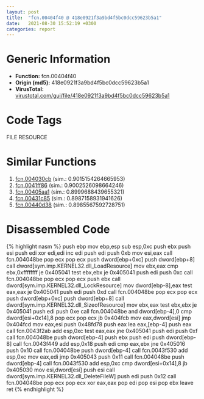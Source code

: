 ```yaml
---
layout: post
title:  "fcn.00404f40 @ 418e0921f3a9bd4f5bc0dcc59623b5a1"
date:   2021-08-30 15:52:19 +0300
categories: report
---
```


# Generic Information
- **Function:** fcn.00404f40
- **Origin (md5):** 418e0921f3a9bd4f5bc0dcc59623b5a1
- **VirusTotal:** [virustotal.com/gui/file/418e0921f3a9bd4f5bc0dcc59623b5a1][virustotal_ref]

# Code Tags
<span class="tag" id="FILE">FILE</span>
<span class="tag" id="RESOURCE">RESOURCE</span>


# Similar Functions

1. [fcn.004030cb][similar_1_ref] (sim.: 0.9015154264665953)
2. [fcn.0041ff86][similar_2_ref] (sim.: 0.9002526098664246)
3. [fcn.00405aa1][similar_3_ref] (sim.: 0.8999688439655321)
4. [fcn.00431c85][similar_4_ref] (sim.: 0.8987158931941626)
5. [fcn.00440d38][similar_5_ref] (sim.: 0.8985567592728751)


# Disassembled Code

{% highlight nasm %}
push ebp
mov ebp,esp
sub esp,0xc
push ebx
push esi
push edi
xor edi,edi
inc edi
push edi
push 0xb
mov esi,eax
call fcn.004048be
pop ecx
pop ecx
push dword[ebp+0xc]
push dword[ebp+8]
call dword[sym.imp.KERNEL32.dll_LoadResource]
mov ebx,eax
cmp ebx,0xffffffff
je 0x405041
test ebx,ebx
je 0x405041
push edi
push 0xc
call fcn.004048be
pop ecx
pop ecx
push ebx
call dword[sym.imp.KERNEL32.dll_LockResource]
mov dword[ebp-8],eax
test eax,eax
je 0x405041
push edi
push 0xd
call fcn.004048be
pop ecx
pop ecx
push dword[ebp+0xc]
push dword[ebp+8]
call dword[sym.imp.KERNEL32.dll_SizeofResource]
mov ebx,eax
test ebx,ebx
je 0x405041
push edi
push 0xe
call fcn.004048be
and dword[ebp-4],0
cmp dword[esi+0x14],8
pop ecx
pop ecx
jb 0x404fcb
mov eax,dword[esi]
jmp 0x404fcd
mov eax,esi
push 0x48fd78
push eax
lea eax,[ebp-4]
push eax
call fcn.0043f2ab
add esp,0xc
test eax,eax
jne 0x405041
push edi
push 0xf
call fcn.004048be
push dword[ebp-4]
push ebx
push edi
push dword[ebp-8]
call fcn.0043f449
add esp,0x18
push edi
cmp eax,ebx
jne 0x405016
push 0x10
call fcn.004048be
push dword[ebp-4]
call fcn.0043f530
add esp,0xc
mov eax,edi
jmp 0x405043
push 0x11
call fcn.004048be
push dword[ebp-4]
call fcn.0043f530
add esp,0xc
cmp dword[esi+0x14],8
jb 0x405030
mov esi,dword[esi]
push esi
call dword[sym.imp.KERNEL32.dll_DeleteFileW]
push edi
push 0x12
call fcn.004048be
pop ecx
pop ecx
xor eax,eax
pop edi
pop esi
pop ebx
leave 
ret 
{% endhighlight %}


[similar_1_ref]: /report/fcn.004030cb@eb7f7fa38880dd66bab8caf5987e5b1a
[similar_2_ref]: /report/fcn.0041ff86@de21a548b66aa6c0b17491b6a31e14fa
[similar_3_ref]: /report/fcn.00405aa1@e38ba004520fa1a86a35b63e8d5843ef
[similar_4_ref]: /report/fcn.00431c85@9964b63070116cfb2469e51850178af1
[similar_5_ref]: /report/fcn.00440d38@418e0921f3a9bd4f5bc0dcc59623b5a1
[virustotal_ref]: https://www.virustotal.com/gui/file/418e0921f3a9bd4f5bc0dcc59623b5a1